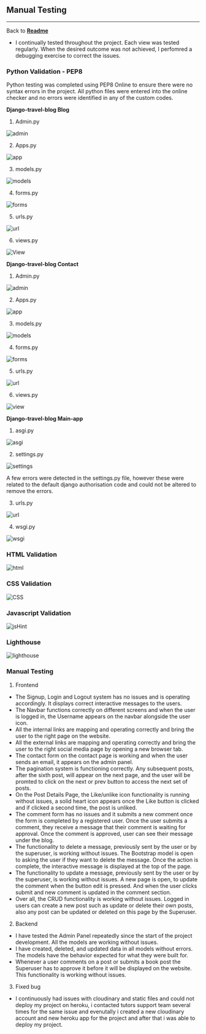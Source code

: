 ## Manual Testing
______________________________
Back to **[Readme](https://github.com/Deepak9912/django-travel-blog)**

* I continually tested throughout the project. Each view was tested regularly. When the desired outcome was not achieved, I perfomred a debugging exercise to correct the issues.

### Python Validation - PEP8
Python testing was completed using PEP8 Online to ensure there were no syntax errors in the project. All python files were entered into the online checker and no errors were identified in any of the custom codes.

**Django-travel-blog Blog**
1. Admin.py

![admin](https://user-images.githubusercontent.com/93731898/180001414-83f91a1f-d8a4-47f6-8b06-2d1c88c5da60.PNG)

2. Apps.py

![app](https://user-images.githubusercontent.com/93731898/180001498-5e0dcb16-4b3b-4872-bd01-f2d8f8ad1c69.PNG)

3. models.py

![models](https://user-images.githubusercontent.com/93731898/180001542-f035308e-a722-4915-b5d5-c2c539208267.PNG)

4. forms.py

![forms](https://user-images.githubusercontent.com/93731898/180001603-4469dd52-c7f8-4c6c-b33d-a4c1d8b3f177.PNG)

5. urls.py

![url](https://user-images.githubusercontent.com/93731898/180001665-8ed65077-15b4-4ccf-9f38-184129a17745.PNG)

6. views.py

![View](https://user-images.githubusercontent.com/93731898/180001710-ad6451aa-a77c-4ccb-867c-9157cb321e57.PNG)

**Django-travel-blog Contact**
1. Admin.py

![admin](https://user-images.githubusercontent.com/93731898/180001760-3bc0a277-1489-496b-8ae6-69ce45124482.PNG)

2. Apps.py

![app](https://user-images.githubusercontent.com/93731898/180001792-6d72345e-af3e-4126-a269-663e785de0d9.PNG)

3. models.py

 ![models](https://user-images.githubusercontent.com/93731898/180001854-de3a9b8c-b682-47f0-adde-7a8c37459d7b.PNG)

4. forms.py

![forms](https://user-images.githubusercontent.com/93731898/180001904-1c8432db-0c96-4908-a89f-a44d685ba429.PNG)

5. urls.py

![url](https://user-images.githubusercontent.com/93731898/180001947-7db85685-5ea4-48b8-a3c1-cb691af5150c.PNG)

6. views.py

![view](https://user-images.githubusercontent.com/93731898/180001997-c5ab272e-85bd-438f-ab87-8b25106d187e.PNG)


**Django-travel-blog Main-app**
1. asgi.py

![asgi](https://user-images.githubusercontent.com/93731898/180003644-5a496043-3153-46ab-a9f1-7513b52fba1c.PNG)

2. settings.py

![settings](https://user-images.githubusercontent.com/93731898/180003715-a53d78e5-dd7f-4567-b0f0-b8e723280039.PNG)

A few errors were detected in the settings.py file, however these were related to the default django authorisation code and could not be altered to remove the errors.

3. urls.py

![url](https://user-images.githubusercontent.com/93731898/180003761-ca4b6d2e-3a22-4802-9444-4be3074581f1.PNG)

4. wsgi.py

![wsgi](https://user-images.githubusercontent.com/93731898/180003803-d60784d6-39cf-4bd6-92df-8f75bc6cfe26.PNG)


### HTML Validation 

![html](https://user-images.githubusercontent.com/93731898/180420528-b7c68888-019a-484a-87f3-e8cd5dc10797.PNG)


### CSS Validation

![CSS](https://user-images.githubusercontent.com/93731898/180420560-8099287b-9c32-45d7-a082-2eb44c6ff693.PNG)


### Javascript Validation

![jsHint](https://user-images.githubusercontent.com/93731898/180004804-9863f864-3617-4780-b897-efb1dbc9d369.PNG)


### Lighthouse

![lighthouse](https://user-images.githubusercontent.com/93731898/180081848-fe265411-3880-4a93-a49f-4b0efb2f4b44.PNG)


### Manual Testing

1. Frontend

- The Signup, Login and Logout system has no issues and is operating accordingly. It displays correct interactive messages to the users.
- The Navbar functions correctly on different screens and when the user is logged in, the Username appears on the navbar alongside the user icon.
- All the internal links are mapping and operating correctly and bring the user to the right page on the website.
- All the external links are mapping and operating correctly and bring the user to the right social media page by opening a new browser tab.
- The contact form on the contact page is working and when the user sends an email, it appears on the admin panel.
- The pagination system is functioning correctly. Any subsequent posts, after the sixth post, will appear on the next page, and the user will be promted to click on the next or prev button to access the next set of posts.
- On the Post Details Page, the Like/unlike icon functionality is running without issues, a solid heart icon appears once the Like button is clicked and if clicked a second time, the post is unliked.
- The comment form has no issues and it submits a new comment once the form is completed by a registered user. Once the user submits a comment, they receive a message that their comment is waiting for approval. Once the comment is approved, user can see their message under the blog.
- The functionality to delete a message, previously sent by the user or by the superuser, is working without issues. The Bootstrap model is open to asking the user if they want to delete the message. Once the action is complete, the interactive message is displayed at the top of the page.
- The functionality to update a message, previously sent by the user or by the superuser, is working without issues. A new page is open, to update the comment when the button edit is pressed. And when the user clicks submit and new comment is updated in the comment section.
- Over all, the CRUD functionality is working without issues. Logged in users can create a new post such as update or delete their own posts, also any post can be updated or deleted on this page by the Superuser.


2. Backend

- I have tested the Admin Panel repeatedly since the start of the project development. All the models are working without issues.
- I have created, deleted, and updated data in all models without errors. The models have the behavior expected for what they were built for.
- Whenever a user comments on a post or submits a book post the Superuser has to approve it before it will be displayed on the website. This functionality is working without issues.


3. Fixed bug

- I continuously had issues with cloudinary and static files and could not deploy my project on heroku, i contacted tutors support team several times for the same issue and evenutally i created a new cloudinary account and new heroku app for the project and after that i was able to deploy my project.
